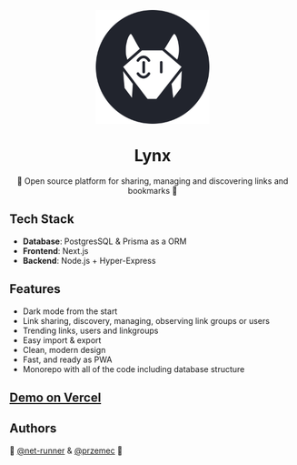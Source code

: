 <p align="center">
  <a href="https://lynxweb.vercel.app" style="text-decoration:none;">
    <img src="lynx-logo.svg" width="200px" align="center" alt="Lynx logo svg" />
  </a>
  <h1 align="center">Lynx</h1>
  <p align="center">
    🦊 Open source platform for sharing, managing and discovering links and bookmarks 🦊
  </p>

</p>

## Tech Stack
- **Database**: PostgresSQL & Prisma as a ORM
- **Frontend**: Next.js
- **Backend**: Node.js + Hyper-Express

## Features

- Dark mode from the start
- Link sharing, discovery, managing, observing link groups or users
- Trending links, users and linkgroups
- Easy import & export
- Clean, modern design
- Fast, and ready as PWA
- Monorepo with all of the code including database structure

## [Demo on Vercel](https://lynxweb.vercel.app)

## Authors
 🦊 [@net-runner](https://www.github.com/net-runner) & [@przemec](https://www.github.com/przemec) 🦊
